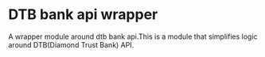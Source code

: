 # DTB bank api wrapper
 A wrapper module around dtb bank api.This is a module that simplifies logic around DTB(Diamond Trust Bank) API.
